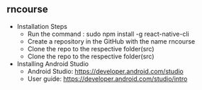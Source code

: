 ## rncourse
- Installation Steps
    - Run the command : sudo npm install -g react-native-cli
    - Create a repository in the GitHub with the name rncourse
    - Clone the repo to the respective folder(src)
    - Clone the repo to the respective folder(src)
- Installing Android Studio
    - Android Studio: https://developer.android.com/studio
    - User guide: https://developer.android.com/studio/intro